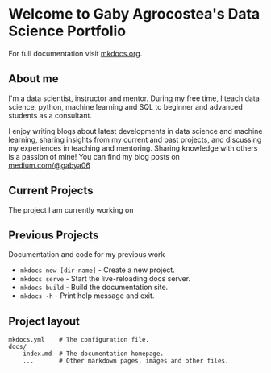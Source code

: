 # Welcome to Gaby Agrocostea's Data Science Portfolio

For full documentation visit [mkdocs.org](https://www.mkdocs.org).

## About me

I'm a data scientist, instructor and mentor. During my free time, I teach data science, python, machine learning and SQL to beginner and advanced students as a consultant. 


I enjoy writing blogs about latest developments in data science and machine learning, sharing insights from my current and past projects, and discussing my experiences in teaching and mentoring. Sharing knowledge with others is a passion of mine! You can find my blog posts on [medium.com/@gabya06](www.medium.com/@gabya06) 

## Current Projects
The project I am currently working on

## Previous Projects
Documentation and code for my previous work



* `mkdocs new [dir-name]` - Create a new project.
* `mkdocs serve` - Start the live-reloading docs server.
* `mkdocs build` - Build the documentation site.
* `mkdocs -h` - Print help message and exit.

## Project layout

    mkdocs.yml    # The configuration file.
    docs/
        index.md  # The documentation homepage.
        ...       # Other markdown pages, images and other files.
